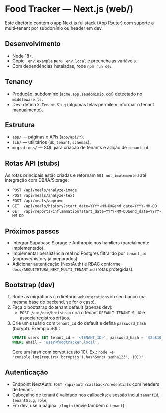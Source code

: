 # Food Tracker — Next.js (web/)

Este diretório contém o app Next.js fullstack (App Router) com suporte a multi-tenant por subdomínio ou header em dev.

## Desenvolvimento

- Node 18+.
- Copie `.env.example` para `.env.local` e preencha as variáveis.
- Com dependências instaladas, rode `npm run dev`.

## Tenancy

- Produção: subdomínio (`acme.app.seudominio.com`) detectado no `middleware.ts`.
- Dev: defina `X-Tenant-Slug` (algumas telas permitem informar o tenant manualmente).

## Estrutura

- `app/` — páginas e APIs (`app/api/*`).
- `lib/` — utilitários (`db`, `tenant`, `schemas`).
- `migrations/` — SQL para criação de tenants e adição de `tenant_id`.

## Rotas API (stubs)

As rotas principais estão criadas e retornam `501 not_implemented` até integração com DB/IA/Storage:

- `POST /api/meals/analyze-image`
- `POST /api/meals/analyze-text`
- `POST /api/meals/approve`
- `GET  /api/meals/history?start_date=YYYY-MM-DD&end_date=YYYY-MM-DD`
- `GET  /api/reports/inflammation?start_date=YYYY-MM-DD&end_date=YYYY-MM-DD`

## Próximos passos

- Integrar Supabase Storage e Anthropic nos handlers (parcialmente implementado).
- Implementar persistência real no Postgres filtrando por `tenant_id` (approve/history já preparados).
- Adicionar autenticação (NextAuth) e RBAC conforme `docs/ARQUITETURA_NEXT_MULTI_TENANT.md` (rotas protegidas).

## Bootstrap (dev)

1. Rode as migrations do diretório `web/migrations` no seu banco (na mesma base do backend, se for o caso).
2. Faça o bootstrap do tenant default (apenas dev):
   - `POST /api/dev/bootstrap` cria o tenant `DEFAULT_TENANT_SLUG` e associa registros órfãos.
3. Crie um usuário com `tenant_id` do default e defina `password_hash` (bcrypt). Exemplo SQL:
   ```sql
   UPDATE users SET tenant_id = '<TENANT_ID>', password_hash = '$2a$10$...'
   WHERE email = 'user@foodtracker.local';
   ```
   Gere um hash com bcrypt (custo 10). Ex.: `node -e "console.log(require('bcryptjs').hashSync('senha123', 10))"`.

## Autenticação

- Endpoint NextAuth: `POST /api/auth/callback/credentials` com headers de tenant.
- Cabeçalho de tenant é validado nos callbacks; a sessão inclui `tenantId`, `tenantSlug`, `role`.
 - Em dev, use a página ` /login` (envie também o `tenant`).
